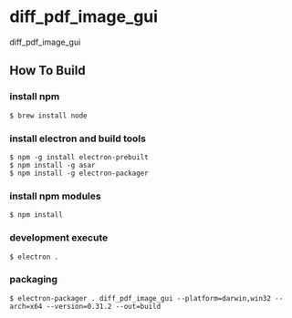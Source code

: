 # diff_pdf_image_gui
diff_pdf_image_gui

## How To Build

### install npm

```shell
$ brew install node
```

### install electron and build tools

```shell
$ npm -g install electron-prebuilt
$ npm install -g asar
$ npm install -g electron-packager
```

### install npm modules

```shell
$ npm install
```

### development execute

```shell
$ electron .
```

### packaging

```shell
$ electron-packager . diff_pdf_image_gui --platform=darwin,win32 --arch=x64 --version=0.31.2 --out=build
```
